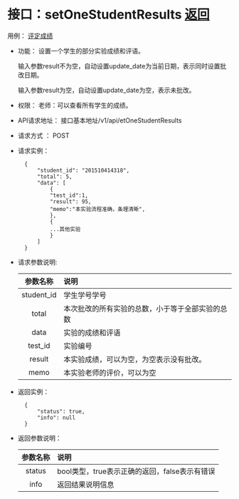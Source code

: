 
# 接口：setOneStudentResults  [返回](../README.md)
用例： [评定成绩](../用例/评定成绩.md)

- 功能：
    设置一个学生的部分实验成绩和评语。
    
    输入参数result不为空，自动设置update_date为当前日期，表示同时设置批改日期。
    
    输入参数result为空，自动设置update_date为空，表示未批改。
    
- 权限：
    老师：可以查看所有学生的成绩。
    
- API请求地址： 
    接口基本地址/v1/api/etOneStudentResults

- 请求方式 ：
    POST
 
- 请求实例： 
 
        { 
            "student_id": "201510414318", 
            "total": 5,
            "data": [
                {
                "test_id":1,
                "result": 95, 
                "memo":"本实验流程准确，条理清晰",
                }, 
                {
                ...其他实验
                }
            ] 
        }

- 请求参数说明:       
 
  |参数名称|说明|
  |:---------:|:--------------------------------------------------------|      
  |student_id|学生学号学号|
  |total|本次批改的所有实验的总数，小于等于全部实验的总数|
  |data|实验的成绩和评语|
  |test_id|实验编号|
  |result|本实验成绩，可以为空，为空表示没有批改。|
  |memo|本实验老师的评价，可以为空|   
 
- 返回实例：

        {         
            "status": true,
            "info": null
        }

- 返回参数说明：    
 
  |参数名称|说明|
  |:---------:|:--------------------------------------------------------|      
  |status|bool类型，true表示正确的返回，false表示有错误|
  |info|返回结果说明信息|